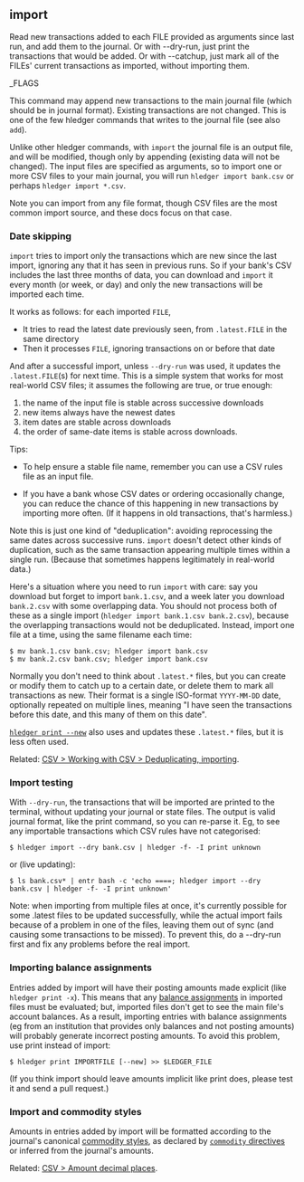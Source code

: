 ## import

Read new transactions added to each FILE provided as arguments since
last run, and add them to the journal.
Or with --dry-run, just print the transactions that would be added.
Or with --catchup, just mark all of the FILEs' current transactions 
as imported, without importing them.

_FLAGS

This command may append new transactions to the main journal file (which should be in journal format).
Existing transactions are not changed.
This is one of the few hledger commands that writes to the journal file (see also `add`).

Unlike other hledger commands, with `import` the journal file is an output file,
and will be modified, though only by appending (existing data will not be changed).
The input files are specified as arguments, so to import one or more
CSV files to your main journal, you will run `hledger import bank.csv`
or perhaps `hledger import *.csv`.

Note you can import from any file format, though CSV files are the
most common import source, and these docs focus on that case.

### Date skipping

`import` tries to import only the transactions which are new since the last import, ignoring any that it has seen in previous runs.
So if your bank's CSV includes the last three months of data, you can download and `import` it every month (or week, or day) 
and only the new transactions will be imported each time.

It works as follows: for each imported `FILE`,

- It tries to read the latest date previously seen, from `.latest.FILE` in the same directory
- Then it processes `FILE`, ignoring transactions on or before that date

And after a successful import, unless `--dry-run` was used, it updates the `.latest.FILE`(s) for next time.
This is a simple system that works for most real-world CSV files;
it assumes the following are true, or true enough:

1. the name of the input file is stable across successive downloads
2. new items always have the newest dates
3. item dates are stable across downloads
4. the order of same-date items is stable across downloads.

Tips:

- To help ensure a stable file name, remember you can use a CSV rules file as an input file.

- If you have a bank whose CSV dates or ordering occasionally change,
  you can reduce the chance of this happening in new transactions by importing more often.
  (If it happens in old transactions, that's harmless.)

Note this is just one kind of "deduplication": avoiding reprocessing the same dates across successive runs.
`import` doesn't detect other kinds of duplication, such as the same transaction appearing multiple times within a single run.
(Because that sometimes happens legitimately in real-world data.)

Here's a situation where you need to run `import` with care:
say you download but forget to import `bank.1.csv`, and a week later you download `bank.2.csv` with some overlapping data.
You should not process both of these as a single import (`hledger import bank.1.csv bank.2.csv`),
because the overlapping transactions would not be deduplicated.
Instead, import one file at a time, using the same filename each time:

```cli
$ mv bank.1.csv bank.csv; hledger import bank.csv
$ mv bank.2.csv bank.csv; hledger import bank.csv
```

Normally you don't need to think about `.latest.*` files, 
but you can create or modify them to catch up to a certain date,
or delete them to mark all transactions as new.
Their format is a single ISO-format `YYYY-MM-DD` date, optionally repeated on multiple lines,
meaning "I have seen the transactions before this date, and this many of them on this date".

[`hledger print --new`](#print) also uses and updates these `.latest.*` files, but it is less often used.

Related: [CSV > Working with CSV > Deduplicating, importing](#deduplicating-importing).


### Import testing

With `--dry-run`, the transactions that will be imported are printed
to the terminal, without updating your journal or state files.
The output is valid journal format, like the print command, so you can re-parse it.
Eg, to see any importable transactions which CSV rules have not categorised:

```cli
$ hledger import --dry bank.csv | hledger -f- -I print unknown
```

or (live updating):

```cli
$ ls bank.csv* | entr bash -c 'echo ====; hledger import --dry bank.csv | hledger -f- -I print unknown'
```

Note: when importing from multiple files at once, it's currently possible for
some .latest files to be updated successfully, while the actual import fails
because of a problem in one of the files, leaving them out of sync (and causing
some transactions to be missed).
To prevent this, do a --dry-run first and fix any problems before the real import.

### Importing balance assignments

Entries added by import will have their posting amounts made explicit (like `hledger print -x`).
This means that any [balance assignments](https://hledger.org/hledger.html#balance-assignments) in imported files must be evaluated;
but, imported files don't get to see the main file's account balances.
As a result, importing entries with balance assignments
(eg from an institution that provides only balances and not posting amounts)
will probably generate incorrect posting amounts.
To avoid this problem, use print instead of import:

```cli
$ hledger print IMPORTFILE [--new] >> $LEDGER_FILE
```

(If you think import should leave amounts implicit like print does,
please test it and send a pull request.)

### Import and commodity styles

Amounts in entries added by import will be formatted according to the journal's canonical [commodity styles](#commodity-display-style),
as declared by [`commodity` directives](#commodity-directive) or inferred from the journal's amounts.

Related: [CSV > Amount decimal places](#amount-decimal-places).
